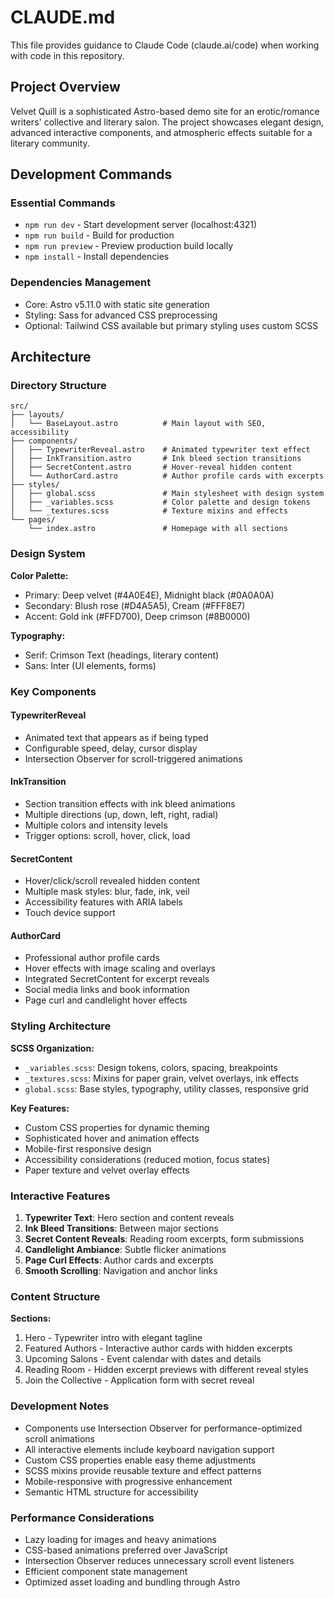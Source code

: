 # CLAUDE.md

This file provides guidance to Claude Code (claude.ai/code) when working with code in this repository.

## Project Overview

Velvet Quill is a sophisticated Astro-based demo site for an erotic/romance writers' collective and literary salon. The project showcases elegant design, advanced interactive components, and atmospheric effects suitable for a literary community.

## Development Commands

### Essential Commands
- `npm run dev` - Start development server (localhost:4321)
- `npm run build` - Build for production
- `npm run preview` - Preview production build locally
- `npm install` - Install dependencies

### Dependencies Management
- Core: Astro v5.11.0 with static site generation
- Styling: Sass for advanced CSS preprocessing
- Optional: Tailwind CSS available but primary styling uses custom SCSS

## Architecture

### Directory Structure
```
src/
├── layouts/
│   └── BaseLayout.astro          # Main layout with SEO, accessibility
├── components/
│   ├── TypewriterReveal.astro    # Animated typewriter text effect
│   ├── InkTransition.astro       # Ink bleed section transitions
│   ├── SecretContent.astro       # Hover-reveal hidden content
│   └── AuthorCard.astro          # Author profile cards with excerpts
├── styles/
│   ├── global.scss               # Main stylesheet with design system
│   ├── _variables.scss           # Color palette and design tokens
│   └── _textures.scss            # Texture mixins and effects
└── pages/
    └── index.astro               # Homepage with all sections
```

### Design System
**Color Palette:**
- Primary: Deep velvet (#4A0E4E), Midnight black (#0A0A0A)
- Secondary: Blush rose (#D4A5A5), Cream (#FFF8E7)
- Accent: Gold ink (#FFD700), Deep crimson (#8B0000)

**Typography:**
- Serif: Crimson Text (headings, literary content)
- Sans: Inter (UI elements, forms)

### Key Components

#### TypewriterReveal
- Animated text that appears as if being typed
- Configurable speed, delay, cursor display
- Intersection Observer for scroll-triggered animations

#### InkTransition  
- Section transition effects with ink bleed animations
- Multiple directions (up, down, left, right, radial)
- Multiple colors and intensity levels
- Trigger options: scroll, hover, click, load

#### SecretContent
- Hover/click/scroll revealed hidden content
- Multiple mask styles: blur, fade, ink, veil
- Accessibility features with ARIA labels
- Touch device support

#### AuthorCard
- Professional author profile cards
- Hover effects with image scaling and overlays
- Integrated SecretContent for excerpt reveals
- Social media links and book information
- Page curl and candlelight hover effects

### Styling Architecture

**SCSS Organization:**
- `_variables.scss`: Design tokens, colors, spacing, breakpoints
- `_textures.scss`: Mixins for paper grain, velvet overlays, ink effects
- `global.scss`: Base styles, typography, utility classes, responsive grid

**Key Features:**
- Custom CSS properties for dynamic theming
- Sophisticated hover and animation effects
- Mobile-first responsive design
- Accessibility considerations (reduced motion, focus states)
- Paper texture and velvet overlay effects

### Interactive Features

1. **Typewriter Text**: Hero section and content reveals
2. **Ink Bleed Transitions**: Between major sections
3. **Secret Content Reveals**: Reading room excerpts, form submissions
4. **Candlelight Ambiance**: Subtle flicker animations
5. **Page Curl Effects**: Author cards and excerpts
6. **Smooth Scrolling**: Navigation and anchor links

### Content Structure

**Sections:**
1. Hero - Typewriter intro with elegant tagline
2. Featured Authors - Interactive author cards with hidden excerpts
3. Upcoming Salons - Event calendar with dates and details
4. Reading Room - Hidden excerpt previews with different reveal styles
5. Join the Collective - Application form with secret reveal

### Development Notes

- Components use Intersection Observer for performance-optimized scroll animations
- All interactive elements include keyboard navigation support
- Custom CSS properties enable easy theme adjustments
- SCSS mixins provide reusable texture and effect patterns
- Mobile-responsive with progressive enhancement
- Semantic HTML structure for accessibility

### Performance Considerations

- Lazy loading for images and heavy animations
- CSS-based animations preferred over JavaScript
- Intersection Observer reduces unnecessary scroll event listeners
- Efficient component state management
- Optimized asset loading and bundling through Astro